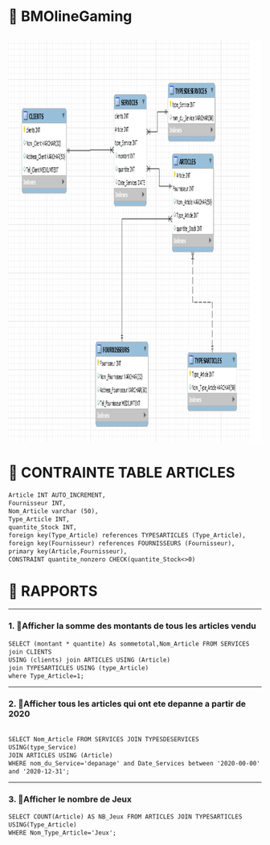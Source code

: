 # :pushpin: BMOlineGaming 
<img src="BMOline3.PNG" height="800" witdth="900"></img> 
---
# :cop: CONTRAINTE TABLE ARTICLES
```
Article INT AUTO_INCREMENT,
Fournisseur INT,
Nom_Article varchar (50),
Type_Article INT,
quantite_Stock INT,
foreign key(Type_Article) references TYPESARTICLES (Type_Article),
foreign key(Fournisseur) references FOURNISSEURS (Fournisseur),
primary key(Article,Fournisseur),
CONSTRAINT quantite_nonzero CHECK(quantite_Stock<>0)

```

# :pushpin: RAPPORTS
--- 
### 1. :bell:Afficher la somme des montants de  tous les articles vendu

```
SELECT (montant * quantite) As sommetotal,Nom_Article FROM SERVICES join CLIENTS 
USING (clients) join ARTICLES USING (Article) 
join TYPESARTICLES USING (type_Article)
where Type_Article=1;

```
--- 
### 2. :bell:Afficher tous les articles qui ont ete depanne a partir de 2020 

```

SELECT Nom_Article FROM SERVICES JOIN TYPESDESERVICES USING(type_Service)
JOIN ARTICLES USING (Article)
WHERE nom_du_Service='depanage' and Date_Services between '2020-00-00' and '2020-12-31';

```
---
### 3. :bell:Afficher le nombre de Jeux 

```
SELECT COUNT(Article) AS NB_Jeux FROM ARTICLES JOIN TYPESARTICLES USING(Type_Article)
WHERE Nom_Type_Article='Jeux';

```
